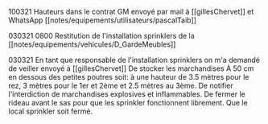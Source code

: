 100321 Hauteurs dans le contrat GM envoyé par mail à [[gillesChervet]] et WhatsApp [[notes/equipements/utilisateurs/pascalTaib]]

030321 0800 Restitution de l'installation sprinklers de la [[notes/equipements/vehicules/D_GardeMeubles]]

030321 En tant que responsable de l'installation sprinklers on m'a demandé de veiller envoyé à [[gillesChervet]] De stocker les marchandises À 50 cm en dessous des petites poutres soit: à une hauteur de 3.5 mètres pour le rez, 3 mètres pour le 1er et 2ème et 2.5 mètres au 3ème. De notifier l'interdiction de marchandises explosives et inflammables. De fermer le rideau avant le sas pour que les sprinkler fonctionnent librement. Que le local sprinkler soit fermé.
